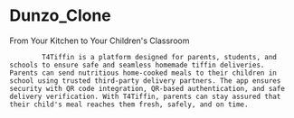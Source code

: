 # Dunzo_Clone
From Your Kitchen to Your Children's Classroom

            T4Tiffin is a platform designed for parents, students, and schools to ensure safe and seamless homemade tiffin deliveries. Parents can send nutritious home-cooked meals to their children in school using trusted third-party delivery partners. The app ensures security with QR code integration, QR-based authentication, and safe delivery verification. With T4Tiffin, parents can stay assured that their child's meal reaches them fresh, safely, and on time.

